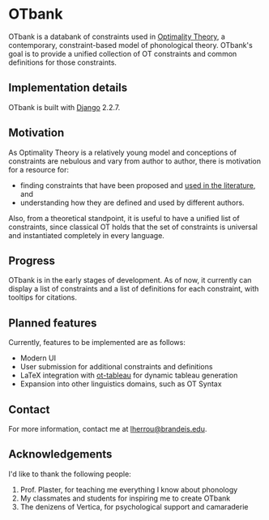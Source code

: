 # OTbank
OTbank is a databank of constraints used in [Optimality Theory](https://en.wikipedia.org/wiki/Optimality_Theory), a contemporary, constraint-based model of phonological theory. OTbank's goal is to provide a unified collection of OT constraints and common definitions for those constraints.
## Implementation details
OTbank is built with [Django](https://www.djangoproject.com/) 2.2.7.
## Motivation
As Optimality Theory is a relatively young model and conceptions of constraints are nebulous and vary from author to author, there is motivation for a resource for:
* finding constraints that have been proposed and [used in the literature](http://roa.rutgers.edu/), and
* understanding how they are defined and used by different authors.

Also, from a theoretical standpoint, it is useful to have a unified list of constraints, since classical OT holds that the set of constraints is universal and instantiated completely in every language.
## Progress
OTbank is in the early stages of development. As of now, it currently can display a list of constraints and a list of definitions for each constraint, with tooltips for citations.
## Planned features
Currently, features to be implemented are as follows:
* Modern UI
* User submission for additional constraints and definitions
* LaTeX integration with [ot-tableau](https://ctan.org/pkg/ot-tableau) for dynamic tableau generation
* Expansion into other linguistics domains, such as OT Syntax
## Contact
For more information, contact me at lherrou@brandeis.edu.
## Acknowledgements
I'd like to thank the following people:

1. Prof. Plaster, for teaching me everything I know about phonology
2. My classmates and students for inspiring me to create OTbank
3. The denizens of Vertica, for psychological support and camaraderie

